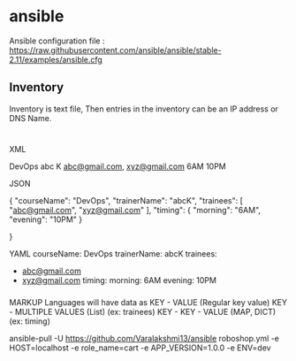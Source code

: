 # ansible

Ansible configuration file :  https://raw.githubusercontent.com/ansible/ansible/stable-2.11/examples/ansible.cfg

## Inventory 
Inventory is text file, Then entries in the inventory can be an IP address or DNS Name. 


# 
XML 

<courseName>DevOps</courseName>
<trainerName>abc K</trainerName>
<trainees>
    abc@gmail.com,
    xyz@gmail.com
</trainees>
<timing>
    <morning>6AM</morning>
    <evening>10PM</evening>
</timings>

JSON 

{
 "courseName": "DevOps",
 "trainerName": "abcK",
 "trainees": [
    "abc@gmail.com",
    "xyz@gmail.com"
  ],
 "timing": {
    "morning": "6AM",
    "evening": "10PM"
 }

}

YAML
courseName: DevOps
trainerName: abcK
trainees:
  - abc@gmail.com
  - xyz@gmail.com 
timing:
  morning: 6AM 
  evening: 10PM 


### 
MARKUP Languages will have data as 
KEY - VALUE (Regular key value)
KEY - MULTIPLE VALUES (List) (ex: trainees)
KEY - KEY - VALUE (MAP, DICT) (ex: timing)

ansible-pull -U https://github.com/Varalakshmi13/ansible roboshop.yml -e HOST=localhost -e role_name=cart -e APP_VERSION=1.0.0 -e ENV=dev
